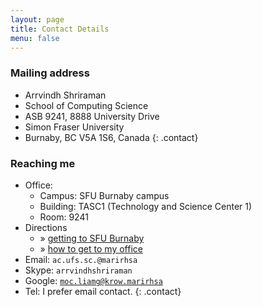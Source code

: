 ```yaml
---
layout: page
title: Contact Details
menu: false
---
```


### Mailing address

* Arrvindh Shriraman
* School of Computing Science
* ASB 9241, 8888 University Drive
* Simon Fraser University
* Burnaby, BC V5A 1S6, Canada
{: .contact}

### Reaching me

* Office: 
    * Campus: SFU Burnaby campus
    * Building: TASC1 (Technology and Science Center 1) 
    * Room: 9241
* Directions
    * &raquo; [getting to SFU Burnaby](http://www.sfu.ca/campuses/maps-and-directions/burnaby-map.html) 
    * &raquo; [how to get to my office](http://natlang.cs.sfu.ca/contact/)
* Email: <code><span class="rev">ac.ufs.sc.@marirhsa</span></code>
* Skype: `arrvindhshriraman`
* Google: <code><span class="rev">moc.liamg@krow.marirhsa</span></code>
* Tel: I prefer email contact.
{: .contact}

